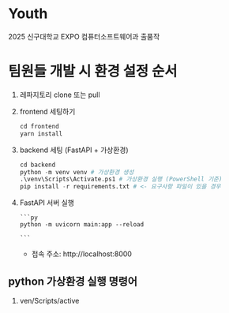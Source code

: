 # Youth

2025 신구대학교 EXPO 컴퓨터소프트웨어과 출품작

# 팀원들 개발 시 환경 설정 순서

1.  레파지토리 clone 또는 pull
2.  frontend 세팅하기
    ```py
    cd frontend
    yarn install
    ```
3.  backend 세팅 (FastAPI + 가상환경)
    ```py
    cd backend
    python -m venv venv # 가상환경 생성
    .\venv\Scripts\Activate.ps1 # 가상환경 실행 (PowerShell 기준)
    pip install -r requirements.txt # <- 요구사항 파일이 있을 경우
    ```
4.  FastAPI 서버 실행

        ```py
        python -m uvicorn main:app --reload

        ```

    - 접속 주소: http://localhost:8000

## python 가상환경 실행 명령어

1. ven/Scripts/active

